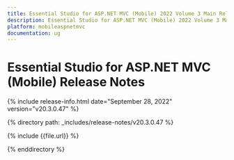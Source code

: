 ```yaml
---
title: Essential Studio for ASP.NET MVC (Mobile) 2022 Volume 3 Main Release Release Notes  
description: Essential Studio for ASP.NET MVC (Mobile) 2022 Volume 3 Main Release Release Notes  
platform: mobileaspnetmvc
documentation: ug
---
```


# Essential Studio for ASP.NET MVC (Mobile)  Release Notes  

{% include release-info.html date="September 28, 2022"  version="v20.3.0.47" %} 

{% directory path: _includes/release-notes/v20.3.0.47 %}

{% include {{file.url}} %}

{% enddirectory %}